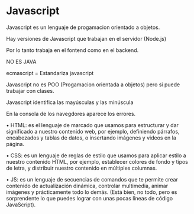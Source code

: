 # Javascript


Javascript es un lenguaje de progamacion orientado a objetos.
	
Hay versiones de Javascript que trabajan en el servidor (Node.js)

Por lo tanto trabaja en el fontend como en el backend.

NO ES JAVA

ecmascript = Estandariza javascript

Javascript no es POO (Progamacion orientada a objetos) pero si puede trabajar con clases.

Javascript identifica las mayúsculas y las minúscula

En la consola  de los navegdores aparece los errores.


•	HTML: es el lenguaje de marcado que usamos para estructurar y dar significado a nuestro contenido web, por ejemplo, definiendo párrafos, encabezados y tablas de datos, o insertando imágenes y videos en la página.


•	CSS: es un lenguaje de reglas de estilo que usamos para aplicar estilo a nuestro contenido HTML, por ejemplo, establecer colores de fondo y tipos de letra, y distribuir nuestro contenido en múltiples columnas.

•	JS: es un lenguaje de secuencias de comandos que te permite crear contenido de actualización dinámica, controlar multimedia, animar imágenes y prácticamente todo lo demás. (Está bien, no todo, pero es sorprendente lo que puedes lograr con unas pocas líneas de código JavaScript).


